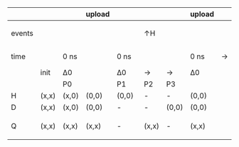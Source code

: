 <table style="width:100%;">

<colgroup>
<col style="width: 1%" />
<col style="width: 1%" />
<col style="width: 1%" />
<col style="width: 1%" />
<col style="width: 1%" />
<col style="width: 1%" />
<col style="width: 1%" />
<col style="width: 1%" />
<col style="width: 1%" />
<col style="width: 1%" />
<col style="width: 1%" />
<col style="width: 1%" />
<col style="width: 1%" />
<col style="width: 1%" />
<col style="width: 1%" />
<col style="width: 1%" />
<col style="width: 1%" />
<col style="width: 1%" />
<col style="width: 1%" />
<col style="width: 1%" />
<col style="width: 1%" />
<col style="width: 1%" />
<col style="width: 1%" />
<col style="width: 1%" />
<col style="width: 1%" />
<col style="width: 1%" />
<col style="width: 1%" />
<col style="width: 1%" />
<col style="width: 1%" />
<col style="width: 1%" />
<col style="width: 1%" />
<col style="width: 1%" />
<col style="width: 1%" />
<col style="width: 1%" />
<col style="width: 1%" />
<col style="width: 1%" />
<col style="width: 1%" />
<col style="width: 1%" />
<col style="width: 1%" />
<col style="width: 1%" />
<col style="width: 1%" />
<col style="width: 1%" />
<col style="width: 1%" />
<col style="width: 1%" />
<col style="width: 1%" />
<col style="width: 1%" />
<col style="width: 1%" />
<col style="width: 1%" />
<col style="width: 1%" />
<col style="width: 1%" />
<col style="width: 1%" />
<col style="width: 1%" />
<col style="width: 1%" />
<col style="width: 1%" />
<col style="width: 1%" />
<col style="width: 1%" />
<col style="width: 1%" />
<col style="width: 1%" />
<col style="width: 1%" />
<col style="width: 1%" />
<col style="width: 1%" />
<col style="width: 1%" />
<col style="width: 1%" />
<col style="width: 1%" />
<col style="width: 1%" />
<col style="width: 1%" />
<col style="width: 1%" />
<col style="width: 1%" />
<col style="width: 1%" />
<col style="width: 1%" />
<col style="width: 1%" />
<col style="width: 1%" />
</colgroup>
<thead>
<tr class="header">
<th></th>
<th></th>
<th></th>
<th>upload</th>
<th></th>
<th></th>
<th></th>
<th>upload</th>
<th></th>
<th></th>
<th></th>
<th></th>
<th>upload</th>
<th></th>
<th></th>
<th></th>
<th>upload</th>
<th></th>
<th></th>
<th></th>
<th>upload</th>
<th></th>
<th></th>
<th></th>
<th></th>
<th>upload</th>
<th></th>
<th></th>
<th></th>
<th>upload</th>
<th></th>
<th></th>
<th></th>
<th></th>
<th>upload</th>
<th></th>
<th></th>
<th></th>
<th></th>
<th>upload</th>
<th></th>
<th></th>
<th></th>
<th>upload</th>
<th></th>
<th></th>
<th></th>
<th>upload</th>
<th></th>
<th></th>
<th></th>
<th></th>
<th>upload</th>
<th></th>
<th></th>
<th></th>
<th>upload</th>
<th></th>
<th></th>
<th></th>
<th></th>
<th>upload</th>
<th></th>
<th></th>
<th></th>
<th></th>
<th>upload</th>
<th></th>
<th></th>
<th></th>
<th>upload</th>
<th></th>
</tr>
</thead>
<tbody>
<tr class="odd">
<td>events</td>
<td></td>
<td></td>
<td></td>
<td><blockquote>
<td>↑H</td>
</blockquote></td>
<td></td>
<td></td>
<td></td>
<td></td>
<td></td>
<td></td>
<td></td>
<td></td>
<td>↑H</td>
<td></td>
<td></td>
<td></td>
<td>↑Q</td>
<td></td>
<td></td>
<td></td>
<td></td>
<td></td>
<td></td>
<td></td>
<td></td>
<td>↑H</td>
<td></td>
<td></td>
<td></td>
<td></td>
<td></td>
<td></td>
<td></td>
<td></td>
<td></td>
<td></td>
<td></td>
<td></td>
<td></td>
<td>↑H</td>
<td></td>
<td></td>
<td></td>
<td><blockquote>
<td>↑Q</td>
</blockquote></td>
<td></td>
<td></td>
<td></td>
<td></td>
<td></td>
<td></td>
<td></td>
<td></td>
<td>↑H</td>
<td></td>
<td></td>
<td></td>
<td></td>
<td></td>
<td></td>
<td></td>
<td></td>
<td></td>
<td></td>
<td></td>
<td></td>
<td></td>
<td>↑H</td>
<td></td>
<td></td>
<td></td>
<td><blockquote>
<p>↑Q</p>
</blockquote></td>
</tr>
<tr class="even">
<td>time</td>
<td></td>
<td>0 ns</td>
<td></td>
<td>0 ns</td>
<td></td>
<td></td>
<td>0 ns</td>
<td>→</td>
<td>10 ns</td>
<td></td>
<td></td>
<td>10 ns</td>
<td>10 ns</td>
<td></td>
<td></td>
<td>10 ns</td>
<td>10 ns</td>
<td></td>
<td></td>
<td>10 ns</td>
<td>→</td>
<td>20 ns</td>
<td></td>
<td></td>
<td>20 ns</td>
<td>20 ns</td>
<td></td>
<td></td>
<td>20 ns</td>
<td>→</td>
<td>25 ns</td>
<td></td>
<td></td>
<td>25 ns</td>
<td>→</td>
<td>30 ns</td>
<td></td>
<td></td>
<td>30 ns</td>
<td>30 ns</td>
<td></td>
<td></td>
<td>30 ns</td>
<td>30 ns</td>
<td></td>
<td></td>
<td>30 ns</td>
<td>→</td>
<td>40 ns</td>
<td></td>
<td></td>
<td>40 ns</td>
<td>40 ns</td>
<td></td>
<td></td>
<td>40 ns</td>
<td>→</td>
<td>45 ns</td>
<td></td>
<td></td>
<td>45 ns</td>
<td>→</td>
<td>50 ns</td>
<td></td>
<td></td>
<td>50 ns</td>
<td>50 ns</td>
<td></td>
<td></td>
<td>50 ns</td>
<td>50 ns</td>
</tr>
<tr class="odd">
<td></td>
<td>init</td>
<td>∆0</td>
<td></td>
<td>∆0</td>
<td>→</td>
<td>→</td>
<td>∆0</td>
<td></td>
<td>∆1</td>
<td>→</td>
<td>→</td>
<td>∆1</td>
<td>∆1</td>
<td>→</td>
<td>→</td>
<td>∆1</td>
<td>∆1</td>
<td>→</td>
<td>→</td>
<td>∆1</td>
<td></td>
<td>∆2</td>
<td>→</td>
<td>→</td>
<td>∆2</td>
<td>∆2</td>
<td>→</td>
<td>→</td>
<td>∆2</td>
<td></td>
<td>∆3</td>
<td>→</td>
<td>→</td>
<td>∆3</td>
<td></td>
<td>∆4</td>
<td>→</td>
<td>→</td>
<td>∆4</td>
<td>∆4</td>
<td>→</td>
<td>→</td>
<td>∆4</td>
<td>∆4</td>
<td>→</td>
<td>→</td>
<td>∆4</td>
<td></td>
<td>∆5</td>
<td>→</td>
<td>→</td>
<td>∆5</td>
<td>∆5</td>
<td>→</td>
<td>→</td>
<td>∆5</td>
<td></td>
<td>∆6</td>
<td>→</td>
<td>→</td>
<td>∆6</td>
<td></td>
<td>∆7</td>
<td>→</td>
<td>→</td>
<td>∆7</td>
<td>∆7</td>
<td>→</td>
<td>→</td>
<td>∆7</td>
<td></td>
</tr>
<tr class="even">
<td></td>
<td></td>
<td>P0</td>
<td></td>
<td>P1</td>
<td>P2</td>
<td>P3</td>
<td></td>
<td></td>
<td>P1</td>
<td>P2</td>
<td>P3</td>
<td></td>
<td>P1</td>
<td>P2</td>
<td>P3</td>
<td></td>
<td>P1</td>
<td>P2</td>
<td>P3</td>
<td></td>
<td></td>
<td>P1</td>
<td>P2</td>
<td>P3</td>
<td></td>
<td>P1</td>
<td>P2</td>
<td>P3</td>
<td></td>
<td></td>
<td>P1</td>
<td>P2</td>
<td>P3</td>
<td></td>
<td></td>
<td>P1</td>
<td>P2</td>
<td>P3</td>
<td></td>
<td>P1</td>
<td>P2</td>
<td>P3</td>
<td></td>
<td>P1</td>
<td>P2</td>
<td>P3</td>
<td></td>
<td></td>
<td>P1</td>
<td>P2</td>
<td>P3</td>
<td></td>
<td>P1</td>
<td>P2</td>
<td>P3</td>
<td></td>
<td></td>
<td>P1</td>
<td>P2</td>
<td>P3</td>
<td></td>
<td></td>
<td>P1</td>
<td>P2</td>
<td>P3</td>
<td></td>
<td>P1</td>
<td>P2</td>
<td>P3</td>
<td></td>
<td></td>
</tr>
<tr class="odd">
<td>H</td>
<td>(x,x)</td>
<td>(x,0)</td>
<td>(0,0)</td>
<td>(0,0)</td>
<td>-</td>
<td>-</td>
<td>(0,0)</td>
<td></td>
<td>(0,1)</td>
<td>-</td>
<td>-</td>
<td>(1,1)</td>
<td>(1,1)</td>
<td>-</td>
<td>-</td>
<td>(1,1)</td>
<td>(1,1)</td>
<td>-</td>
<td>-</td>
<td>(1,1)</td>
<td></td>
<td>(1,0)</td>
<td>-</td>
<td>-</td>
<td>(0,0)</td>
<td>(0,0)</td>
<td>-</td>
<td>-</td>
<td>(0,0)</td>
<td></td>
<td>(0,0)</td>
<td>-</td>
<td>-</td>
<td>(0,0)</td>
<td></td>
<td>(0,1)</td>
<td>-</td>
<td>-</td>
<td>(1,1)</td>
<td>(1,1)</td>
<td>-</td>
<td>-</td>
<td>(1,1)</td>
<td>(1,1)</td>
<td>-</td>
<td>-</td>
<td>(1,1)</td>
<td></td>
<td>(1,0)</td>
<td>-</td>
<td>-</td>
<td>(0,0)</td>
<td>(0,0)</td>
<td>-</td>
<td>-</td>
<td>(0,0)</td>
<td></td>
<td>(0,0)</td>
<td>-</td>
<td>-</td>
<td>(0,0)</td>
<td></td>
<td>(0,1)</td>
<td>-</td>
<td>-</td>
<td>(1,1)</td>
<td>(1,1)</td>
<td>-</td>
<td>-</td>
<td>(1,1)</td>
<td></td>
</tr>
<tr class="even">
<td>D</td>
<td>(x,x)</td>
<td>(x,0)</td>
<td>(0,0)</td>
<td>-</td>
<td>-</td>
<td>(0,0)</td>
<td>(0,0)</td>
<td></td>
<td>-</td>
<td>-</td>
<td>(0,0)</td>
<td>(0,0)</td>
<td>-</td>
<td>-</td>
<td>(0,0)</td>
<td>(0,0)</td>
<td>-</td>
<td>-</td>
<td>(0,0)</td>
<td>(0,0)</td>
<td></td>
<td>-</td>
<td>-</td>
<td>(0,0)</td>
<td>(0,0)</td>
<td>-</td>
<td>-</td>
<td>(0,0)</td>
<td>(0,0)</td>
<td></td>
<td>-</td>
<td>-</td>
<td>(0,1)</td>
<td>(1,1)</td>
<td></td>
<td>-</td>
<td>-</td>
<td>(1,1)</td>
<td>(1,1)</td>
<td>-</td>
<td>-</td>
<td>(1,1)</td>
<td>(1,1)</td>
<td>-</td>
<td>-</td>
<td>(1,1)</td>
<td>(1,1)</td>
<td></td>
<td>-</td>
<td>-</td>
<td>(1,1)</td>
<td>(1,1)</td>
<td>-</td>
<td>-</td>
<td>(1,1)</td>
<td>(1,1)</td>
<td></td>
<td>-</td>
<td>-</td>
<td>(1,2)</td>
<td>(2,2)</td>
<td></td>
<td>-</td>
<td>-</td>
<td>(2,2)</td>
<td>(2,2)</td>
<td>-</td>
<td>-</td>
<td>(2,2)</td>
<td>(2,2)</td>
<td></td>
</tr>
<tr class="odd">
<td>Q</td>
<td>(x,x)</td>
<td>(x,x)</td>
<td>(x,x)</td>
<td>-</td>
<td>(x,x)</td>
<td>-</td>
<td>(x,x)</td>
<td></td>
<td>-</td>
<td>(x,x)</td>
<td>-</td>
<td>(x,x)</td>
<td>-</td>
<td>(x,0)</td>
<td>-</td>
<td>(0,0)</td>
<td>-</td>
<td>(0,0)</td>
<td>-</td>
<td>(0,0)</td>
<td></td>
<td>-</td>
<td>(0,0)</td>
<td>-</td>
<td>(0,0)</td>
<td>-</td>
<td>(0,0)</td>
<td>-</td>
<td>(0,0)</td>
<td></td>
<td>-</td>
<td>(0,0)</td>
<td>-</td>
<td>(0,0)</td>
<td></td>
<td>-</td>
<td>(0,0)</td>
<td>-</td>
<td>(0,0)</td>
<td>-</td>
<td>(0,1)</td>
<td>-</td>
<td>(1,1)</td>
<td><blockquote>
<p>-</p>
</blockquote></td>
<td>(1,1)</td>
<td>-</td>
<td>(1,1)</td>
<td></td>
<td>-</td>
<td>(1,1)</td>
<td>-</td>
<td>(1,1)</td>
<td>-</td>
<td>(1,1)</td>
<td>-</td>
<td>(1,1)</td>
<td></td>
<td>-</td>
<td>(1,1)</td>
<td>-</td>
<td>(1,1)</td>
<td></td>
<td>-</td>
<td>(1,1)</td>
<td>-</td>
<td>(1,1)</td>
<td>-</td>
<td>(1,2)</td>
<td>-</td>
<td>(2,2)</td>
<td></td>
</tr>
</tbody>
</table>

